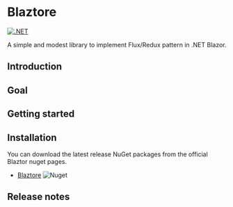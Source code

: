 # Blaztore

[![.NET](https://github.com/pierregillon/Blaztore/actions/workflows/dotnet.yml/badge.svg)](https://github.com/pierregillon/Blaztore/actions/workflows/dotnet.yml)

A simple and modest library to implement Flux/Redux pattern in .NET Blazor.

## Introduction

## Goal

## Getting started

## Installation

You can download the latest release NuGet packages from the official Blaztor nuget pages.

- [Blaztore](https://www.nuget.org/packages/Blaztore) ![Nuget](https://img.shields.io/badge/dynamic/xml?color=blue&label=Nuget&prefix=v&query=//Project/PropertyGroup/Version/text()&url=https://raw.githubusercontent.com/pierregillon/Blaztore/main/src/Blaztore/Blaztore.csproj)

## Release notes
